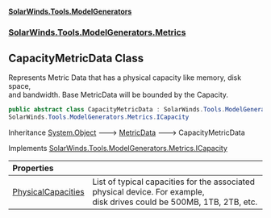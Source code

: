 #### [SolarWinds.Tools.ModelGenerators](index.md 'index')
### [SolarWinds.Tools.ModelGenerators.Metrics](index.md#SolarWinds.Tools.ModelGenerators.Metrics 'SolarWinds.Tools.ModelGenerators.Metrics')

## CapacityMetricData Class

Represents Metric Data that has a physical capacity like memory, disk space,  
and bandwidth. Base MetricData will be bounded by the Capacity.

```csharp
public abstract class CapacityMetricData : SolarWinds.Tools.ModelGenerators.Metrics.MetricData,
SolarWinds.Tools.ModelGenerators.Metrics.ICapacity
```

Inheritance [System.Object](https://docs.microsoft.com/en-us/dotnet/api/System.Object 'System.Object') &#129106; [MetricData](MetricData.md 'SolarWinds.Tools.ModelGenerators.Metrics.MetricData') &#129106; CapacityMetricData

Implements [SolarWinds.Tools.ModelGenerators.Metrics.ICapacity](https://docs.microsoft.com/en-us/dotnet/api/SolarWinds.Tools.ModelGenerators.Metrics.ICapacity 'SolarWinds.Tools.ModelGenerators.Metrics.ICapacity')

| Properties | |
| :--- | :--- |
| [PhysicalCapacities](CapacityMetricData.PhysicalCapacities.md 'SolarWinds.Tools.ModelGenerators.Metrics.CapacityMetricData.PhysicalCapacities') | List of typical capacities for the associated physical device. For example,<br/>disk drives could be 500MB, 1TB, 2TB, etc. |
